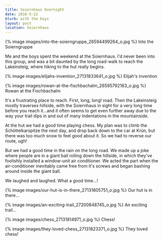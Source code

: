```yaml
---
title: Soiernhaus Overnight
date: 2016-5-22
blurb: with the boys
layout: post
location: Soiernhaus
---
```


{% image images/into-the-soierngruppe_26594499264_o.jpg %}
Into the Soierngruppe



Me and the boys spent the weekend at the Soiernhaus. I'd never been into this group,
and was a bit daunted by the long road-walk to reach the Lakeinsteig, where hiking
to the hut really begins.

{% image images/elijahs-invention_27131833641_o.jpg %}
Elijah's invention


{% image images/rowan-at-the-fischbachalm_26595792183_o.jpg %}
Rowan at the Fischbachalm


It's a frustrating place to reach. First, long, long! road. Then the Lakeinsteig
mostly traverses hillside, with the Soiernhaus in sight for a very long time before
you reach it...and it often seems to get even further away due to the way your
trail dips in and out of many indentations in the mountainside.

At the hut we had a good time playing chess. My plan was to climb the Schöttelkarspitze
the next day, and drop back down to the car at Krün, but there was too much snow
to feel good about it. So we had to reverse our route, ugh!

But we had a good time in the rain on the long road. We made up a joke where people
are in a giant ball rolling down the hillside, in which they've foolishly installed
a window-unit air conditioner. We acted the part when the air-conditioner inevitably
came free from it's screws and began bashing around inside the giant ball.

We laughed and laughed. What a good time...!



{% image images/our-hut-is-in-there_27131805751_o.jpg %}
Our hut is in there...






{% image images/an-exciting-trail_27200848745_o.jpg %}
An exciting trail...




{% image images/chess_27131814971_o.jpg %}
Chess!



{% image images/they-loved-chess_27131823371_o.jpg %}
They loved chess!



